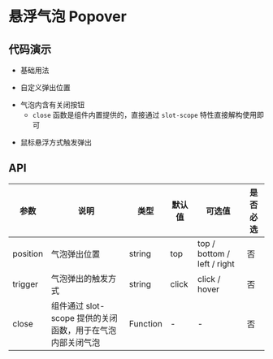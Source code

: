 # 悬浮气泡 Popover

## 代码演示

- 基础用法

<ClientOnly>
  <demo-popover-1 />
</ClientOnly>

- 自定义弹出位置

<ClientOnly>
  <demo-popover-2 />
</ClientOnly>

- 气泡内含有关闭按钮
  - `close` 函数是组件内置提供的，直接通过 `slot-scope` 特性直接解构使用即可

<ClientOnly>
  <demo-popover-3 />
</ClientOnly>

- 鼠标悬浮方式触发弹出

<ClientOnly>
  <demo-popover-4 />
</ClientOnly>

## API

| 参数     | 说明                                                       | 类型     | 默认值 | 可选值                      | 是否必选 |
| -------- | ---------------------------------------------------------- | -------- | ------ | --------------------------- | -------- |
| position | 气泡弹出位置                                               | string   | top    | top / bottom / left / right | 否       |
| trigger  | 气泡弹出的触发方式                                         | string   | click  | click / hover               | 否       |
| close    | 组件通过 slot-scope 提供的关闭函数，用于在气泡内部关闭气泡 | Function | -      | -                           | 否       |

